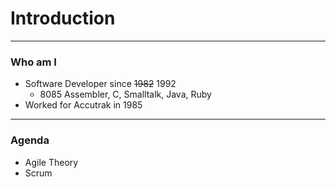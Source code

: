 
# Introduction
---
### Who am I
- Software Developer since ~~1982~~ 1992
    - 8085 Assembler, C, Smalltalk, Java, Ruby
- Worked for Accutrak in 1985
---
### Agenda
- Agile Theory
- Scrum
